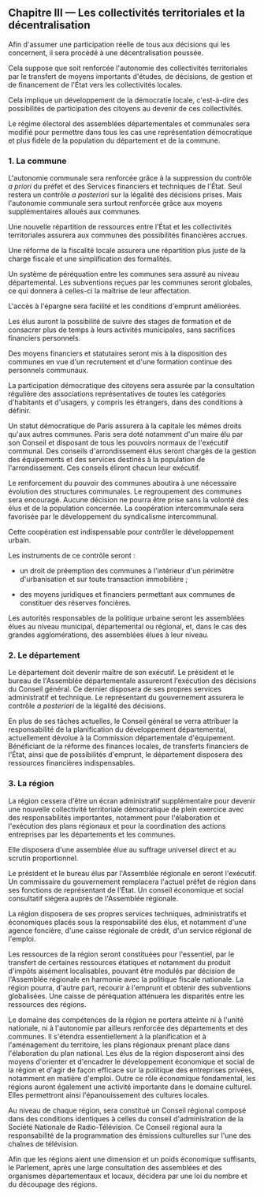 ## Chapitre III — Les collectivités territoriales et la décentralisation

Afin d'assumer une participation réelle de tous aux décisions qui les
concernent, il sera procédé à une décentralisation poussée.

Cela suppose que soit renforcée l'autonomie des collectivités territoriales
par le transfert de moyens importants d'études, de décisions, de gestion et de
financement de l'État vers les collectivités locales.

Cela implique un développement de la démocratie locale, c'est-à-dire des
possibilités de participation des citoyens au devenir de ces collectivités.

Le régime électoral des assemblées départementales et communales sera modifié
pour permettre dans tous les cas une représentation démocratique et plus
fidèle de la population du département et de la commune.

### 1. La commune

L'autonomie communale sera renforcée grâce à la suppression du contrôle *a
priori* du préfet et des Services financiers et techniques de l'État. Seul
restera un contrôle *a posteriori* sur la légalité des décisions prises. Mais
l'autonomie communale sera surtout renforcée grâce aux moyens supplémentaires
alloués aux communes.

Une nouvelle répartition de ressources entre l'État et les collectivités
territoriales assurera aux communes des possibilités financières accrues.

Une réforme de la fiscalité locale assurera une répartition plus juste de la
charge fiscale et une simplification des formalités.

Un système de péréquation entre les communes sera assuré au niveau
départemental. Les subventions reçues par les communes seront globales, ce qui
donnera à celles-ci la maîtrise de leur affectation.

L'accès à l'épargne sera facilité et les conditions d'emprunt améliorées.

Les élus auront la possibilité de suivre des stages de formation et de
consacrer plus de temps à leurs activités municipales, sans sacrifices
financiers personnels.

Des moyens financiers et statutaires seront mis à la disposition des communes
en vue d'un recrutement et d'une formation continue des personnels communaux.

La participation démocratique des citoyens sera assurée par la consultation
régulière des associations représentatives de toutes les catégories
d'habitants et d'usagers, y compris les étrangers, dans des conditions à
définir.

Un statut démocratique de Paris assurera à la capitale les mêmes droits qu'aux
autres communes. Paris sera doté notamment d'un maire élu par son Conseil et
disposant de tous les pouvoirs normaux de l'exécutif communal. Des conseils
d'arrondissement élus seront chargés de la gestion des équipements et des
services destinés à la population de l'arrondissement. Ces conseils éliront
chacun leur exécutif.

Le renforcement du pouvoir des communes aboutira à une nécessaire évolution
des structures communales. Le regroupement des communes sera encouragé. Aucune
décision ne pourra être prise sans la volonté des élus et de la population
concernée. La coopération intercommunale sera favorisée par le développement
du syndicalisme intercommunal.

Cette coopération est indispensable pour contrôler le développement urbain.

Les instruments de ce contrôle seront :

- un droit de préemption des communes à l'intérieur d'un périmètre
  d'urbanisation et sur toute transaction immobilière ;

- des moyens juridiques et financiers permettant aux communes de constituer
  des réserves foncières.

Les autorités responsables de la politique urbaine seront les assemblées élues
au niveau municipal, départemental ou régional, et, dans le cas des grandes
agglomérations, des assemblées élues à leur niveau.

### 2. Le département

Le département doit devenir maître de son exécutif. Le président et le bureau
de l'Assemblée départementale assureront l'exécution des décisions du Conseil
général. Ce dernier disposera de ses propres services administratif et
technique. Le représentant du gouvernement assurera le contrôle *a posteriori*
de la légalité des décisions.

En plus de ses tâches actuelles, le Conseil général se verra attribuer la
responsabilité de la planification du développement départemental,
actuellement dévolue à la Commission départementale d'équipement. Bénéficiant
de la réforme des finances locales, de transferts financiers de l'État, ainsi
que de possibilités d'emprunt, le département disposera des ressources
financières indispensables.

### 3. La région

La région cessera d'être un écran administratif supplémentaire pour devenir
une nouvelle collectivité territoriale démocratique de plein exercice avec des
responsabilités importantes, notamment pour l'élaboration et l'exécution des
plans régionaux et pour la coordination des actions entreprises par les
départements et les communes.

Elle disposera d'une assemblée élue au suffrage universel direct et au scrutin
proportionnel.

Le président et le bureau élus par l'Assemblée régionale en seront
l'exécutif. Un commissaire du gouvernement remplacera l'actuel préfet de
région dans ses fonctions de représentant de l'État. Un conseil économique et
social consultatif siégera auprès de l'Assemblée régionale.

La région disposera de ses propres services techniques, administratifs et
économiques placés sous la responsabilité des élus, et notamment d'une agence
foncière, d'une caisse régionale de crédit, d'un service régional de l'emploi.

Les ressources de la région seront constituées pour l'essentiel, par le
transfert de certaines ressources étatiques et notamment du produit d'impôts
aisément localisables, pouvant être modulés par décision de l'Assemblée
régionale en harmonie avec la politique fiscale nationale. La région pourra,
d'autre part, recourir à l'emprunt et obtenir des subventions globalisées. Une
caisse de péréquation atténuera les disparités entre les ressources des
régions.

Le domaine des compétences de la région ne portera atteinte ni à l'unité
nationale, ni à l'autonomie par ailleurs renforcée des départements et des
communes. Il s'étendra essentiellement à la planification et à l'aménagement
du territoire, les plans régionaux prenant place dans l'élaboration du plan
national. Les élus de la région disposeront ainsi des moyens d'orienter et
d'encadrer le développement économique et social de la région et d'agir de
façon efficace sur la politique des entreprises privées, notamment en matière
d'emploi. Outre ce rôle économique fondamental, les régions auront également
une activité importante dans le domaine culturel. Elles permettront ainsi
l'épanouissement des cultures locales.

Au niveau de chaque région, sera constitué un Conseil régional composé dans
des conditions identiques à celles du conseil d'administration de la Société
Nationale de Radio-Télévision. Ce Conseil régional aura la responsabilité de
la programmation des émissions culturelles sur l'une des chaînes de
télévision.

Afin que les régions aient une dimension et un poids économique suffisants, le
Parlement, après une large consultation des assemblées et des organismes
départementaux et locaux, décidera par une loi du nombre et du découpage des
régions.

